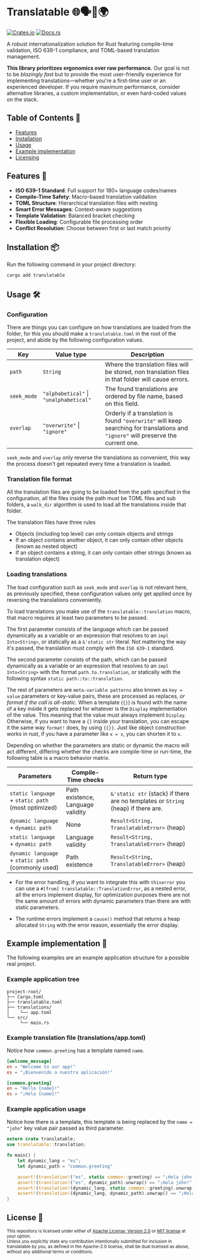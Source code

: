 # Translatable 🌐🗣️💬🌍

[![Crates.io](https://img.shields.io/crates/v/translatable)](https://crates.io/crates/translatable)
[![Docs.rs](https://docs.rs/translatable/badge.svg)](https://docs.rs/translatable)

A robust internationalization solution for Rust featuring compile-time validation, ISO 639-1 compliance, and TOML-based translation management.

**This library prioritizes ergonomics over raw performance.**
Our goal is not to be *blazingly fast* but to provide the most user-friendly experience for implementing translations—whether you're a first-time user or an experienced developer. If you require maximum performance, consider alternative libraries, a custom implementation, or even hard-coded values on the stack.

## Table of Contents 📖

- [Features](#features-)
- [Installation](#installation-)
- [Usage](#usage-)
- [Example implementation](#example-implementation-)
- [Licensing](#license-)

## Features 🚀

- **ISO 639-1 Standard**: Full support for 180+ language codes/names
- **Compile-Time Safety**: Macro-based translation validation
- **TOML Structure**: Hierarchical translation files with nesting
- **Smart Error Messages**: Context-aware suggestions
- **Template Validation**: Balanced bracket checking
- **Flexible Loading**: Configurable file processing order
- **Conflict Resolution**: Choose between first or last match priority

## Installation 📦

Run the following command in your project directory:

```sh
cargo add translatable
```

## Usage 🛠️

### Configuration

There are things you can configure on how translations are loaded from the folder, for this
you should make a `translatable.toml` in the root of the project, and abide by the following
configuration values.

| Key       | Value type                         | Description                                                                                                                    |
|-----------|------------------------------------|--------------------------------------------------------------------------------------------------------------------------------|
| `path`      | `String`                             | Where the translation files will be stored, non translation files in that folder will cause errors.                            |
| `seek_mode` | `"alphabetical"` \| `"unalphabetical"` | The found translations are ordered by file name, based on this field.                                                          |
| `overlap`   | `"overwrite"` \| `"ignore"`            | Orderly if a translation is found `"overwrite"` will keep searching for translations and `"ignore"` will preserve the current one. |

`seek_mode` and `overlap` only reverse the translations as convenient, this way the process
doesn't get repeated every time a translation is loaded.

### Translation file format

All the translation files are going to be loaded from the path specified in the configuration,
all the files inside the path must be TOML files and sub folders, a `walk_dir` algorithm is used
to load all the translations inside that folder.

The translation files have three rules
- Objects (including top level) can only contain objects and strings
- If an object contains another object, it can only contain other objects (known as nested object)
- If an object contains a string, it can only contain other strings (known as translation object)

### Loading translations

The load configuration such as `seek_mode` and `overlap` is not relevant here, as previously
specified, these configuration values only get applied once by reversing the translations conveniently.

To load translations you make use of the `translatable::translation` macro, that macro requires at least two
parameters to be passed.

The first parameter consists of the language which can be passed dynamically as a variable or an expression
that resolves to an `impl Into<String>`, or statically as a `&'static str` literal. Not mattering the way
it's passed, the translation must comply with the `ISO 639-1` standard.

The second parameter consists of the path, which can be passed dynamically as a variable or an expression
that resolves to an `impl Into<String>` with the format `path.to.translation`, or statically with the following
syntax `static path::to::translation`.

The rest of parameters are `meta-variable patterns` also known as `key = value` parameters or key-value pairs,
these are processed as replaces, *or format if the call is all-static*. When a template (`{}`) is found with
the name of a key inside it gets replaced for whatever is the `Display` implementation of the value. This meaning
that the value must always implement `Display`. Otherwise, if you want to have a `{}` inside your translation,
you can escape it the same way `format!` does, by using `{{}}`. Just like object construction works in rust, if
you have a parameter like `x = x`, you can shorten it to `x`.

Depending on whether the parameters are static or dynamic the macro will act different, differing whether
the checks are compile-time or run-time, the following table is a macro behavior matrix.

| Parameters                                         | Compile-Time checks                                      | Return type                                                                       |
|----------------------------------------------------|----------------------------------------------------------|-----------------------------------------------------------------------------------|
| `static language` + `static path` (most optimized) | Path existence, Language validity                        | `&'static str` (stack) if there are no templates or `String` (heap) if there are. |
| `dynamic language` + `dynamic path`                | None                                                     | `Result<String, TranslatableError>` (heap)                                        |
| `static language` + `dynamic path`                 | Language validity                                        | `Result<String, TranslatableError>` (heap)                                        |
| `dynamic language` + `static path` (commonly used) | Path existence                                           | `Result<String, TranslatableError>` (heap)                                        |

- For the error handling, if you want to integrate this with `thiserror` you can use a `#[from] translatable::TranslationError`,
as a nested error, all the errors implement display, for optimization purposes there are not the same amount of errors with
dynamic parameters than there are with static parameters.

- The runtime errors implement a `cause()` method that returns a heap allocated `String` with the error reason, essentially
the error display.

## Example implementation 📂

The following examples are an example application structure for a possible
real project.

### Example application tree

```plain
project-root/
├── Cargo.toml
├── translatable.toml
├── translations/
│    └── app.toml
└── src/
     └── main.rs
```

### Example translation file (translations/app.toml)

Notice how `common.greeting` has a template named `name`.

```toml
[welcome_message]
en = "Welcome to our app!"
es = "¡Bienvenido a nuestra aplicación!"

[common.greeting]
en = "Hello {name}!"
es = "¡Hola {name}!"
```

### Example application usage

Notice how there is a template, this template is being replaced by the
`name = "john"` key value pair passed as third parameter.

```rust
extern crate translatable;
use translatable::translation;

fn main() {
    let dynamic_lang = "es";
    let dynamic_path = "common.greeting"

    assert!(translation!("es", static common::greeting) == "¡Hola john!", name = "john");
    assert!(translation!("es", dynamic_path).unwrap() == "¡Hola john!".into(), name = "john");
    assert!(translation!(dynamic_lang, static common::greeting).unwrap() == "¡Hola john!".into(), name = "john");
    assert!(translation!(dynamic_lang, dynamic_path).unwrap() == "¡Hola john!".into(), name = "john");
}
```

## License 📜

<sup>
This repository is licensed under either of <a href="LICENSE-APACHE">Apache License, Version 2.0</a>
or <a href="LICENSE-MIT">MIT license</a> at your option.
</sup>
<br>
<sub>
Unless you explicitly state any contribution intentionally submitted
for inclusion in translatable by you, as defined in the Apache-2.0 license, shall be
dual licensed as above, without any additional terms or conditions.
</sub>
